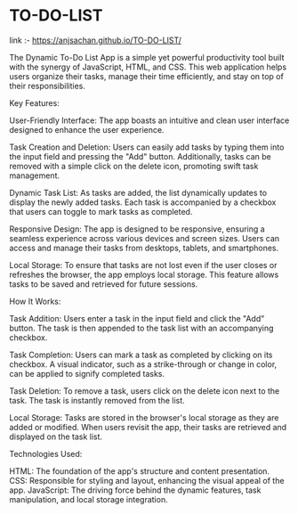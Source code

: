 # TO-DO-LIST
link :- https://anjsachan.github.io/TO-DO-LIST/

The Dynamic To-Do List App is a simple yet powerful productivity tool built with the synergy of JavaScript, HTML, and CSS. This web application helps users organize their tasks, manage their time efficiently, and stay on top of their responsibilities.

Key Features:

User-Friendly Interface: The app boasts an intuitive and clean user interface designed to enhance the user experience. 

Task Creation and Deletion: Users can easily add tasks by typing them into the input field and pressing the "Add" button. Additionally, tasks can be removed with a simple click on the delete icon, promoting swift task management.

Dynamic Task List: As tasks are added, the list dynamically updates to display the newly added tasks. Each task is accompanied by a checkbox that users can toggle to mark tasks as completed.

Responsive Design: The app is designed to be responsive, ensuring a seamless experience across various devices and screen sizes. Users can access and manage their tasks from desktops, tablets, and smartphones.

Local Storage: To ensure that tasks are not lost even if the user closes or refreshes the browser, the app employs local storage. This feature allows tasks to be saved and retrieved for future sessions.

How It Works:

Task Addition: Users enter a task in the input field and click the "Add" button. The task is then appended to the task list with an accompanying checkbox.

Task Completion: Users can mark a task as completed by clicking on its checkbox. A visual indicator, such as a strike-through or change in color, can be applied to signify completed tasks.

Task Deletion: To remove a task, users click on the delete icon next to the task. The task is instantly removed from the list.

Local Storage: Tasks are stored in the browser's local storage as they are added or modified. When users revisit the app, their tasks are retrieved and displayed on the task list.

Technologies Used:

HTML: The foundation of the app's structure and content presentation.
CSS: Responsible for styling and layout, enhancing the visual appeal of the app.
JavaScript: The driving force behind the dynamic features, task manipulation, and local storage integration.

